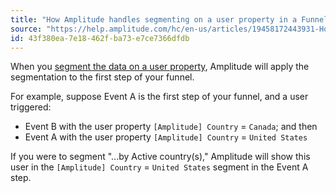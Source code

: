 ```yaml
---
title: "How Amplitude handles segmenting on a user property in a Funnel Analysis chart"
source: "https://help.amplitude.com/hc/en-us/articles/19458172443931-How-Amplitude-handles-segmenting-on-a-user-property-in-a-Funnel-Analysis-chart"
id: 43f380ea-7e18-462f-ba73-e7ce7366dfdb
---
```


When you [segment the data on a user property](/docs/analytics/charts/build-charts-add-events), Amplitude will apply the segmentation to the first step of your funnel.

For example, suppose Event A is the first step of your funnel, and a user triggered:

* Event B with the user property `[Amplitude] Country` = `Canada`; and then
* Event A with the user property `[Amplitude] Country` = `United
 States`

If you were to segment "...by Active country(s)," Amplitude will show this user in the `[Amplitude] Country` = `United States` segment in the Event A step.
